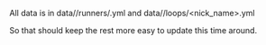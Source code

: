 All data is in data/<year>/runners/<runner-first-name>.yml and data/<year>/loops/<nick_name>.yml

So that should keep the rest more easy to update this time around.
